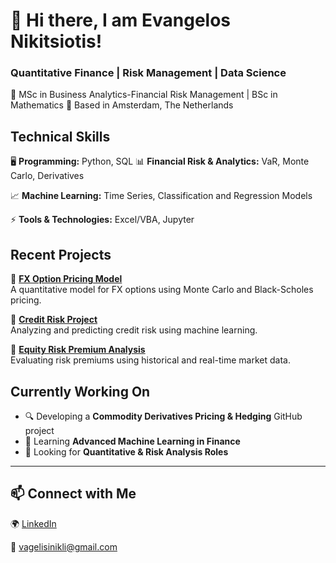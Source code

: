 
# 👋 Hi there, I am Evangelos Nikitsiotis!

### Quantitative Finance | Risk Management | Data Science

🚀 MSc in Business Analytics-Financial Risk Management | BSc in Mathematics 
📍 Based in Amsterdam, The Netherlands  

## Technical Skills  
🖥 **Programming:** Python, SQL
📊 **Financial Risk & Analytics:** VaR, Monte Carlo, Derivatives

📈 **Machine Learning:** Time Series, Classification and Regression Models

⚡ **Tools & Technologies:** Excel/VBA, Jupyter

## Recent Projects  
📌 **[FX Option Pricing Model](https://github.com/VagNikli/FX-Option-Pricing-Model)**  
A quantitative model for FX options using Monte Carlo and Black-Scholes pricing.

📌 **[Credit Risk Project](https://github.com/VagNikli/Credit_Risk-Project)**  
Analyzing and predicting credit risk using machine learning.

📌 **[Equity Risk Premium Analysis](https://github.com/VagNikli/Equity-Risk-Premium)**  
Evaluating risk premiums using historical and real-time market data.


## Currently Working On  
- 🔍 Developing a **Commodity Derivatives Pricing & Hedging** GitHub project  
- 📖 Learning **Advanced Machine Learning in Finance**  
- 🤝 Looking for **Quantitative & Risk Analysis Roles**  

---

## 📫 Connect with Me  
🌍 [LinkedIn](https://www.linkedin.com/in/evangelos-nikitsiotis-23559722b) 

📧 vagelisinikli@gmail.com  

 
